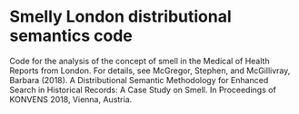 # Smelly London distributional semantics code

Code for the analysis of the concept of smell in the Medical of Health Reports from London. For details, see McGregor, Stephen, and McGillivray, Barbara (2018). A Distributional Semantic Methodology for Enhanced Search in Historical Records: A Case Study on Smell. In Proceedings of KONVENS 2018, Vienna, Austria.
